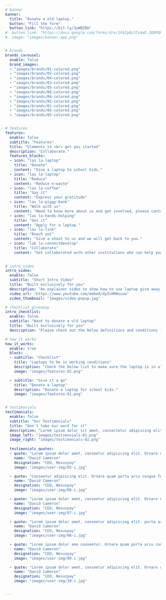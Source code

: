 ```yaml
---
# banner
banner:
  title: "Donate a old laptop."
  button: "Fill the form"
  button_link: "https://bit.ly/3yWBZBU"
#  button_link: "https://docs.google.com/forms/d/e/1FAIpQLSfz4xE-2DDPGHBb35whbdrxfBwbc67nTzf-k3XnrBU7kXC6aA/viewform"
#  image: "images/banner-app.png"


# brands
brands_carousel:
  enable: false
  brand_images:
  - "images/brands/01-colored.png"
  - "images/brands/02-colored.png"
  - "images/brands/04-colored.png"
  - "images/brands/03-colored.png"
  - "images/brands/05-colored.png"
  - "images/brands/06-colored.png"
  - "images/brands/04-colored.png"
  - "images/brands/02-colored.png"
  - "images/brands/01-colored.png"
  - "images/brands/06-colored.png"
  - "images/brands/05-colored.png"


# features
features:
  enable: false
  subtitle: "Features"
  title: "Elements to <br> get you started"
  description: "Collaborate."
  features_blocks:
  - icon: "las la-laptop"
    title: "Donate"
    content: "Give a laptop to school kids."
  - icon: "las la-laptop"
    title: "Reduce"
    content: "Reduce e-waste"
  - icon: "las la-coffee"
    title: "Say it"
    content: "Express your gratitude"
  - icon: "las la-piggy-bank"
    title: "Walk with us"
    content: "Need to know more about us and get involved, please contact us."
  - icon: "las la-hands-helping"
    title: "Get it"
    content: "Apply for a laptop."
  - icon: "las la-link"
    title: "Reach out"
    content: "Give a shout to us and we will get back to you."
  - icon: "lab la-connectdevelop"
    title: "Collaborate"
    content: "Get collaborated with other institutions who can help you."
  

# intro_video
intro_video:   
  enable: false
  subtitle: "Short Intro Video"
  title: "Built exclusively for you"
  description: "An explainer video to show how to use laptop give away."
  video_url: "https://www.youtube.com/embed/dyZcRRWiuuw"
  video_thumbnail: "images/video-popup.jpg"

# checklist_giveaway
intro_checklist:   
  enable: false
  subtitle: "Want to donate a old laptop"
  title: "Built exclusively for you"
  description: "Please check out the below definitions and conditions for donating a laptop. <br>The laptop should be in working condition.."

# how_it_works
how_it_works:   
  enable: true
  block:  
  - subtitle: "Checklist"
    title: "Laptops to be in working conditions"
    description: "Check the below list to make sure the laptop is in all working and near to good condition."
    image: "images/features-02.png"

  - subtitle: "Give it a go"
    title: "Donate a laptop"
    description: "Donate a laptop for school kids."
    image: "images/features-01.png"


# testimonials
testimonials:   
  enable: false
  subtitle: "Our Testimonials"
  title: "Don't take our word for it"
  description: "Lorem ipsum dolor sit amet, consectetur adipiscing elit. Morbi egestas <br> Werat viverra id et aliquet. vulputate egestas sollicitudin."
  image_left: "images/testimonials-01.png"
  image_right: "images/testimonials-02.png"
  
  testimonials_quotes:
  - quote: "Lorem ipsum dolor amet, conseetur adipiscing elit. Ornare quam porta arcu congue felis volutpat. Vitae lectudbfs dolor faucibus"
    name: "David Cameron"
    designation: "CEO, Nexuspay"
    image: "images/user-img/05-i.jpg"

  - quote: "Conseetur adipiscing elit. Ornare quam porta arcu congue felis volutpat. Vitae lectudbfs pellentesque vitae dolor faucibus"
    name: "David Cameron"
    designation: "CEO, Nexuspay"
    image: "images/user-img/06-i.jpg"

  - quote: "Lorem ipsum dolor amet, conseetur adipiscing elit. Ornare quam porta arcu congue felis volutpat. Vitae lectudbfs pellentesque vitae dolor"
    name: "David Cameron"
    designation: "CEO, Nexuspay"
    image: "images/user-img/07-i.jpg"

  - quote: "Lorem ipsum dolor amet, conseetur adipiscing elit. porta arcu congue felis volutpat. Vitae lectudbfs pellentesque vitae dolor faucibus"
    name: "David Cameron"
    designation: "CEO, Nexuspay"
    image: "images/user-img/08-i.jpg"

  - quote: "Lorem ipsum dolor ame conseetur. Ornare quam porta arcu congue felis volutpat. Vitae lectudbfs pellentesque vitae dolor faucibus"
    name: "David Cameron"
    designation: "CEO, Nexuspay"
    image: "images/user-img/09-i.jpg"

  - quote: "Lorem ipsum dolor amet, conseetur adipiscing elit. Ornare quam porta arcu congue lectudbfs pellentesque vitae dolor faucibus"
    name: "David Cameron"
    designation: "CEO, Nexuspay"
    image: "images/user-img/10-i.jpg"


---
```

